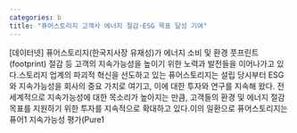 ```yaml
---
categories: b
title: "퓨어스토리지 고객사 에너지 절감·ESG 목표 달성 기여"
---
```

[데이터넷] 퓨어스토리지(한국지사장 유재성)가 에너지 소비 및 환경 풋프린트(footprint) 절감 등 고객의 지속가능성을 높이기 위한 노력과 발전들을 이어나가고 있다.스토리지 업계의 파괴적 혁신을 선도하고 있는 퓨어스토리지는 설립 당시부터 ESG와 지속가능성을 회사의 중요 가치로 여기고, 이에 대한 투자와 연구를 지속해 왔다. 전 세계적으로 지속가능성에 대한 목소리가 높아지는 만큼, 고객들의 환경 및 에너지 절감 목표를 지원하기 위한 투자를 지속적으로 확대하고 있다.이의 일환으로 퓨어스토리지는 퓨어1 지속가능성 평가(Pure1